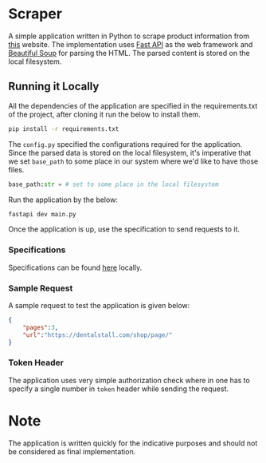 # Scraper
A simple application written in Python to scrape product information from  [this](https://dentalstall.com/shop/) website. The implementation uses [Fast API](https://fastapi.tiangolo.com/) as the web framework and [Beautiful Soup](https://beautiful-soup-4.readthedocs.io/en/latest/) for parsing the HTML. The parsed content is stored on the local filesystem.

## Running it Locally
All the dependencies of the application are specified in the requirements.txt of the project, after cloning it run the below to install them.

```bash
pip install -r requirements.txt
```
The `config.py` specified the configurations required for the application. Since the parsed data is stored on the local filesystem, it's imperative that we set `base_path` to some place in our system where we'd like to have those files.
```python
base_path:str = # set to some place in the local filesystem
```
Run the application by the below:
```bash
fastapi dev main.py
```
Once the application is up, use the specification to send requests to it.
### Specifications
Specifications can be found [here](http://127.0.0.1:8000/docs) locally.

### Sample Request
A sample request to test the application is given below:
```json
{
    "pages":3,
    "url":"https://dentalstall.com/shop/page/"
}
```
### Token Header
The application uses very simple authorization check where in one has to specify a single number in `token` header while sending the request.

# Note
The application is written quickly for the indicative purposes and should not be considered as final implementation.



